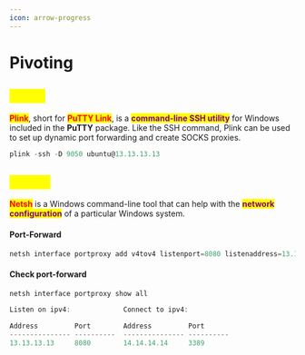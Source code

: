 ```yaml
---
icon: arrow-progress
---
```


# Pivoting

## <mark style="color:yellow;">PLINK</mark>

<mark style="color:red;">**Plink**</mark>, short for <mark style="color:red;">**PuTTY Link**</mark>, is a <mark style="color:purple;">**command-line SSH utility**</mark> for Windows included in the **PuTTY** package. Like the SSH command, Plink can be used to set up dynamic port forwarding and create SOCKS proxies.

```powershell
plink -ssh -D 9050 ubuntu@13.13.13.13
```

## <mark style="color:yellow;">NETSH</mark>

<mark style="color:red;">**Netsh**</mark> is a Windows command-line tool that can help with the <mark style="color:purple;">**network configuration**</mark> of a particular Windows system.

#### Port-Forward

```powershell
netsh interface portproxy add v4tov4 listenport=8080 listenaddress=13.13.13.13 connectport=3389 connectaddress=14.14.14.14
```

#### Check port-forward

```powershell
netsh interface portproxy show all
```

```powershell
Listen on ipv4:             Connect to ipv4:

Address         Port        Address         Port
--------------- ----------  --------------- ----------
13.13.13.13     8080        14.14.14.14     3389
```
